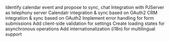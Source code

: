 Identify calendar event and propose to sync, chat
Integration with PJServer as telephony server
Calendatr integration & sync based on OAuth2
CRM integration & sync based on OAuth2
Implement error handling for form submissions
Add client-side validation for settings
Create loading states for asynchronous operations
Add internationalization (i18n) for multilingual support
